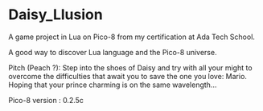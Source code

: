 # Daisy_Llusion
A game project in Lua on Pico-8 from my certification at Ada Tech School.

A good way to discover Lua language and the Pico-8 universe.

Pitch (Peach ?):
Step into the shoes of Daisy and try with all your might to overcome the difficulties that await you to save the one you love: Mario.
Hoping that your prince charming is on the same wavelength...

Pico-8 version : 0.2.5c